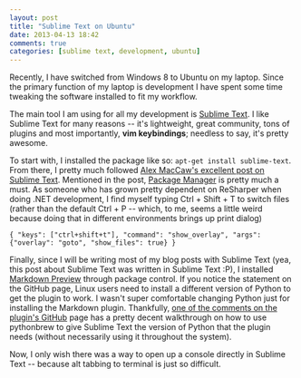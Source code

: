 ```yaml
---
layout: post
title: "Sublime Text on Ubuntu"
date: 2013-04-13 18:42
comments: true
categories: [sublime text, development, ubuntu]
---
```

Recently, I have switched from Windows 8 to Ubuntu on my laptop. Since the primary function of my laptop is development I have spent some time tweaking the software installed to fit my workflow.

The main tool I am using for all my development is [Sublime Text](http://www.sublimetext.com/). I like Sublime Text for many reasons -- it's lightweight, great community, tons of plugins and most importantly, **vim keybindings**; needless to say, it's pretty awesome.

To start with, I installed the package like so: `apt-get install sublime-text`. From there, I pretty much followed
[Alex MacCaw's excellent post on Sublime Text](http://blog.alexmaccaw.com/sublime-text). Mentioned in the post, [Package Manager](http://wbond.net/sublime_packages/package_control) is pretty much a must. As someone who has grown pretty dependent on ReSharper when doing .NET development, I find myself typing Ctrl + Shift + T to switch files (rather than the default Ctrl + P -- which, to me, seems a little weird because doing that in different environments brings up print dialog)

```
{ "keys": ["ctrl+shift+t"], "command": "show_overlay", "args": {"overlay": "goto", "show_files": true} }
```

Finally, since I will be writing most of my blog posts with Sublime Text (yea, this post about Sublime Text was written in Sublime Text :P), I installed [Markdown Preview](https://github.com/revolunet/sublimetext-markdown-preview) through package control. If you notice the statement on the GitHub page, Linux users need to install a different version of Python to get the plugin to work. I wasn't super comfortable changing Python just for installing the Markdown plugin. Thankfully, [one of the comments on the plugin's GitHub](https://github.com/revolunet/sublimetext-markdown-preview/issues/27#issuecomment-11772098) page has a pretty decent walkthrough on how to use pythonbrew to give Sublime Text the version of Python that the plugin needs (without necessarily using it throughout the system).

Now, I only wish there was a way to open up a console directly in Sublime Text -- because alt tabbing to terminal is just so difficult.


